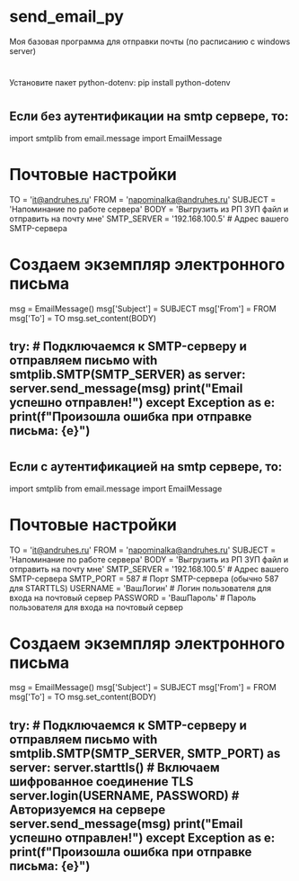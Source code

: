 # send_email_py
Моя базовая программа для отправки почты (по расписанию с windows server)
#
# 
# 
# 
  Установите пакет python-dotenv:
pip install python-dotenv
#
# 
# 
# 
Если без аутентификации на smtp сервере, то:
---------------------------------------------
import smtplib
from email.message import EmailMessage

# Почтовые настройки
TO = 'it@andruhes.ru'
FROM = 'napominalka@andruhes.ru'
SUBJECT = 'Напоминание по работе сервера'
BODY = 'Выгрузить из РП ЗУП файл и отправить на почту мне'
SMTP_SERVER = '192.168.100.5'   # Адрес вашего SMTP-сервера

# Создаем экземпляр электронного письма
msg = EmailMessage()
msg['Subject'] = SUBJECT
msg['From'] = FROM
msg['To'] = TO
msg.set_content(BODY)

try:
    # Подключаемся к SMTP-серверу и отправляем письмо
    with smtplib.SMTP(SMTP_SERVER) as server:
        server.send_message(msg)
    print("Email успешно отправлен!")
except Exception as e:
    print(f"Произошла ошибка при отправке письма: {e}")
---------------------------------------------
#
# 
# 
# 
Если с аутентификацией на smtp сервере, то:
---------------------------------------------
import smtplib
from email.message import EmailMessage


# Почтовые настройки
TO = 'it@andruhes.ru'
FROM = 'napominalka@andruhes.ru'
SUBJECT = 'Напоминание по работе сервера'
BODY = 'Выгрузить из РП ЗУП файл и отправить на почту мне'
SMTP_SERVER = '192.168.100.5'   # Адрес вашего SMTP-сервера
SMTP_PORT = 587                 # Порт SMTP-сервера (обычно 587 для STARTTLS)
USERNAME = 'ВашЛогин'           # Логин пользователя для входа на почтовый сервер
PASSWORD = 'ВашПароль'          # Пароль пользователя для входа на почтовый сервер

# Создаем экземпляр электронного письма
msg = EmailMessage()
msg['Subject'] = SUBJECT
msg['From'] = FROM
msg['To'] = TO
msg.set_content(BODY)

try:
    # Подключаемся к SMTP-серверу и отправляем письмо
    with smtplib.SMTP(SMTP_SERVER, SMTP_PORT) as server:
        server.starttls()              # Включаем шифрованное соединение TLS
        server.login(USERNAME, PASSWORD)  # Авторизуемся на сервере
        server.send_message(msg)
    print("Email успешно отправлен!")
except Exception as e:
    print(f"Произошла ошибка при отправке письма: {e}")
---------------------------------------------

